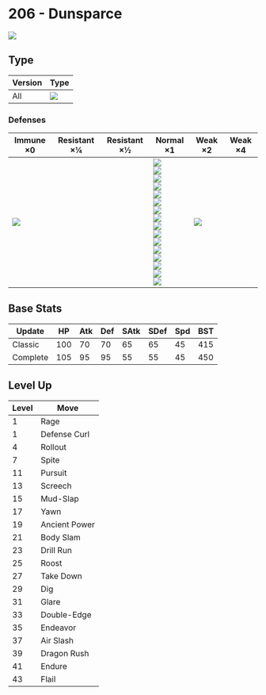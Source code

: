 # 206 - Dunsparce
![][206]

## Type

Version | Type
---     | ---
All     | ![][normal]

### Defenses

Immune ×0      | Resistant ×¼ | Resistant ×½ | Normal ×1                                                                                                                                                                                                                           | Weak ×2           | Weak ×4
---            | ---          | ---          | ---                                                                                                                                                                                                                                 | ---               | ---
![][ghost]<br> | &nbsp;       | &nbsp;       | ![][normal]<br>![][flying]<br>![][poison]<br>![][ground]<br>![][rock]<br>![][bug]<br>![][steel]<br>![][fire]<br>![][water]<br>![][grass]<br>![][electric]<br>![][psychic]<br>![][ice]<br>![][dragon]<br>![][dark]<br>![][fairy]<br> | ![][fighting]<br> | &nbsp;

## Base Stats

Update   | HP  | Atk | Def | SAtk | SDef | Spd | BST
---      | --- | --- | --- | ---  | ---  | --- | ---
Classic  | 100 | 70  | 70  | 65   | 65   | 45  | 415
Complete | 105 | 95  | 95  | 55   | 55   | 45  | 450

## Level Up

Level | Move
---   | ---
1     | Rage
1     | Defense Curl
4     | Rollout
7     | Spite
11    | Pursuit
13    | Screech
15    | Mud-Slap
17    | Yawn
19    | Ancient Power
21    | Body Slam
23    | Drill Run
25    | Roost
27    | Take Down
29    | Dig
31    | Glare
33    | Double-Edge
35    | Endeavor
37    | Air Slash
39    | Dragon Rush
41    | Endure
43    | Flail

[206]: ../img/pokemon/206.png
[normal]: ../img/types/normal.png
[fire]: ../img/types/fire.png
[fighting]: ../img/types/fighting.png
[water]: ../img/types/water.png
[flying]: ../img/types/flying.png
[grass]: ../img/types/grass.png
[poison]: ../img/types/poison.png
[electric]: ../img/types/electric.png
[ground]: ../img/types/ground.png
[psychic]: ../img/types/psychic.png
[rock]: ../img/types/rock.png
[ice]: ../img/types/ice.png
[bug]: ../img/types/bug.png
[dragon]: ../img/types/dragon.png
[ghost]: ../img/types/ghost.png
[dark]: ../img/types/dark.png
[steel]: ../img/types/steel.png
[fairy]: ../img/types/fairy.png
